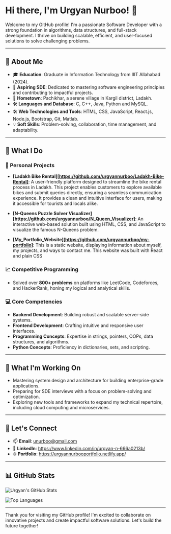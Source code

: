 # Hi there, I'm Urgyan Nurboo! 👋

Welcome to my GitHub profile! I'm a passionate Software Developer with a strong foundation in algorithms, data structures, and full-stack development. I thrive on building scalable, efficient, and user-focused solutions to solve challenging problems.

---

## 🚀 About Me
- 🎓 **Education**: Graduate in Information Technology from IIIT Allahabad (2024).
- 💼 **Aspiring SDE**: Dedicated to mastering software engineering principles and contributing to impactful projects.
- 🏡 **Hometown**: Pachikhar, a serene village in Kargil district, Ladakh.
- 🛠️ **Languages and Database**: C, C++, Java, Python and MySQL.
- 🛠️ **Web Technologies and Tools**: HTML, CSS, JavaScript, React.js, Node.js, Bootstrap, Git, Matlab.
- 💡 **Soft Skills**: Problem-solving, collaboration, time management, and adaptability.

---

## 🌟 What I Do
### 🔧 Personal Projects
- **[Ladakh Bike Rental][https://github.com/urgyannurboo/Ladakh-Bike-Rental]**: A user-friendly platform designed to streamline the bike rental process in Ladakh. This project enables customers to explore available bikes and submit queries directly, ensuring a seamless communication experience. It provides a clean and intuitive interface for users, making it accessible for tourists and locals alike.

- **[N-Queens Puzzle Solver Visualizer][https://github.com/urgyannurboo/N_Queen_Visualizer]**: An interactive web-based solution built using HTML, CSS, and JavaScript to visualize the famous N-Queens problem.

- **[My_Portfolio_Website][https://github.com/urgyannurboo/my-portfolio]**: This is a static website, displaying information about myself, my projects, and ways to contact me. This website was built with React and plain CSS

### 📈 Competitive Programming
- Solved over **800+ problems** on platforms like LeetCode, Codeforces, and HackerRank, honing my logical and analytical skills.

### 💻 Core Competencies
- **Backend Development**: Building robust and scalable server-side systems.
- **Frontend Development**: Crafting intuitive and responsive user interfaces.
- **Programming Concepts**: Expertise in strings, pointers, OOPs, data structures, and algorithms.
- **Python Concepts**: Proficiency in dictionaries, sets, and scripting.

---

## 🔭 What I'm Working On
- Mastering system design and architecture for building enterprise-grade applications.
- Preparing for SDE interviews with a focus on problem-solving and optimization.
- Exploring new tools and frameworks to expand my technical repertoire, including cloud computing and microservices.

---

## 💬 Let's Connect
- 📫 **Email**: unurboo@gmail.com
- 💼 **LinkedIn**: https://www.linkedin.com/in/urgyan-n-666a0213b/
- 🌐 **Portfolio**: https://urgyannurbooportfolio.netlify.app/

---

## 📊 GitHub Stats
![Urgyan's GitHub Stats](https://github-readme-stats.vercel.app/api?username=urgyannurboo&show_icons=true&theme=radical)

![Top Languages](https://github-readme-stats.vercel.app/api/top-langs/?username=urgyannurboo&layout=compact&theme=radical)

---

Thank you for visiting my GitHub profile! I'm excited to collaborate on innovative projects and create impactful software solutions. Let's build the future together!


